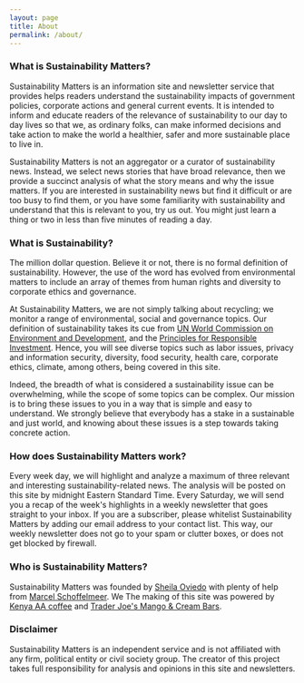 ```yaml
---
layout: page
title: About
permalink: /about/
---
```

### What is Sustainability Matters?

Sustainability Matters is an information site and newsletter service that provides helps readers understand the sustainability impacts of government policies, corporate actions and general current events. It is intended to inform and educate readers of the relevance of sustainability to our day to day lives so that we, as ordinary folks, can make informed decisions and take action to make the world a healthier, safer and more sustainable place to live in.

Sustainability Matters is not an aggregator or a curator of sustainability news. Instead, we select news stories that have broad relevance, then we provide a succinct analysis of what the story means and why the issue matters. If you are interested in sustainability news but find it difficult or are too busy to find them, or you have some familiarity with sustainability and understand that this is relevant to you, try us out. You might just learn a thing or two in less than five minutes of reading a day.  

### What is Sustainability?

The million dollar question. Believe it or not, there is no formal definition of sustainability. However, the use of the word has evolved from environmental matters to include an array of themes from human rights and diversity to corporate ethics and governance.

At Sustainability Matters, we are not simply talking about recycling; we monitor a range of environmental, social and governance topics.  Our definition of sustainability takes its cue from [UN World Commission on Environment and Development](http://www.un-documents.net/our-common-future.pdf), and the [Principles for Responsible Investment](https://www.unpri.org/about). Hence, you will see diverse topics such as labor issues, privacy and information security, diversity, food security, health care, corporate ethics, climate, among others, being covered in this site.

Indeed, the breadth of what is considered a sustainability issue can be overwhelming, while the scope of some topics can be complex. Our mission is to bring these issues to you in a way that is simple and easy to understand. We strongly believe that everybody has a stake in a sustainable and just world, and knowing about these issues is a step towards taking concrete action.   

### How does Sustainability Matters work?

Every week day, we will highlight and analyze a maximum of three relevant and interesting sustainability-related news. The analysis will be posted on this site by midnight Eastern Standard Time. Every Saturday, we will send you a recap of the week's highlights in a weekly newsletter that goes straight to your inbox. If you are a subscriber, please whitelist Sustainability Matters by adding our email address to your contact list. This way, our weekly newsletter does not go to your spam or clutter boxes, or does not get blocked by firewall.

### Who is Sustainability Matters?

Sustainability Matters was founded by [Sheila Oviedo](https://www.linkedin.com/in/sheilaoviedo) with plenty of help from [Marcel Schoffelmeer](https://www.linkedin.com/in/marcel-schoffelmeer-3520a63/). We The making of this site was powered by [Kenya AA coffee](https://www.pinterest.com/pin/634022453762392056/) and [Trader Joe's Mango & Cream Bars](https://www.pinterest.com/pin/411938697146385225/).

### Disclaimer

Sustainability Matters is an independent service and is not affiliated with any firm, political entity or civil society group. The creator of this project takes full responsibility for analysis and opinions in this site and newsletters. 
